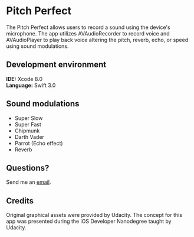 # Pitch Perfect

The Pitch Perfect allows users to record a sound using the device's microphone. The app utilizes AVAudioRecorder to record voice and AVAudioPlayer to play back voice altering the pitch, reverb, echo, or speed using sound modulations.

## Development environment
<b>IDE:</b> Xcode 8.0
<br><b>Language:</b> Swift 3.0

## Sound modulations
- Super Slow
- Super Fast
- Chipmunk
- Darth Vader
- Parrot (Echo effect)
- Reverb

## Questions?
Send me an [email](mailto:developios5@gmail.com?subject=PitchPerfect3.0).

## Credits
Original graphical assets were provided by Udacity. The concept for this app was presented during the iOS Developer Nanodegree taught by Udacity.


